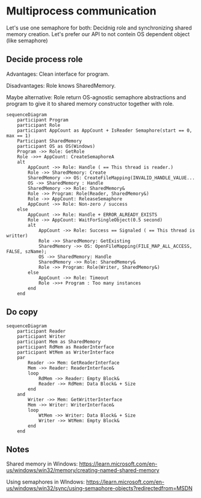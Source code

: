 # Multiprocess communication

Let's use one semaphore for both: Decidnig role and synchronizing shared memory creation.
Let's prefer our API to not contein OS dependent object (like semaphore)

## Decide process role

Advantages: Clean interface for program.

Disadvantages: Role knows SharedMemory.

Maybe alternative: Role return OS-agnostic semaphore abstractions and program to give it to shared memory constructor together with role.

```mermaid
sequenceDiagram
    participant Program
    participant Role
    participant AppCount as AppCount + IsReader Semaphore(start == 0, max == 1)
    Participant SharedMemory
    participant OS as OS(Windows)
    Program ->> Role: GetRole
    Role ->>+ AppCount: CreateSemaphoreA 
    alt
        AppCount ->> Role: Handle ( == This thread is reader.)
        Role ->> SharedMemory: Create
        SharedMemory ->> OS: CreateFileMapping(INVALID_HANDLE_VALUE...
        OS ->> SharedMemory : Handle
        SharedMemory ->> Role: SharedMemory&
        Role ->> Program: Role(Reader, SharedMemory&)
        Role ->> AppCount: ReleaseSemaphore
        AppCount ->> Role: Non-zero / success
    else
        AppCount ->> Role: Handle + ERROR_ALREADY_EXISTS
        Role ->> AppCount: WaitForSingleObject(0.5 second)
        alt
            AppCount ->> Role: Success == Signaled ( == This thread is writter)
            Role ->> SharedMemory: GetExisting
            SharedMemory ->> OS: OpenFileMapping(FILE_MAP_ALL_ACCESS, FALSE, szName);
            OS ->> SharedMemory: Handle
            SharedMemory ->> Role: SharedMemory&
            Role ->> Program: Role(Writer, SharedMemory&)
        else
            AppCount ->> Role: Timeout
            Role ->>+ Program : Too many instances
        end
    end
```

## Do copy

```mermaid
sequenceDiagram
    participant Reader 
    participant Writer
    participant Mem as SharedMemory
    participant RdMem as ReaderInterface
    participant WtMem as WriterInterface    
    par
        Reader ->> Mem: GetReaderInterface
        Mem ->> Reader: ReaderInterface&
        loop
            RdMem ->> Reader: Empty Block&
            Reader ->> RdMem: Data Block& + Size
        end
    and
        Writer ->> Mem: GetWritterInterface
        Mem ->> Writer: WriterInterface&
        loop
            WtMem ->> Writer: Data Block& + Size
            Writer ->> WtMem: Empty Block&
        end
    end
```

## Notes

Shared memory in Windows: https://learn.microsoft.com/en-us/windows/win32/memory/creating-named-shared-memory

Using semaphores in WIndows: https://learn.microsoft.com/en-us/windows/win32/sync/using-semaphore-objects?redirectedfrom=MSDN